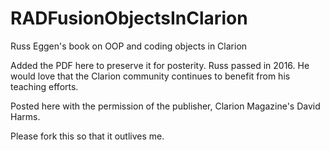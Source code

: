 # RADFusionObjectsInClarion
Russ Eggen's book on OOP and coding objects in Clarion

Added the PDF here to preserve it for posterity. Russ passed in 2016. He would love that the Clarion community continues to benefit from his teaching efforts.  

Posted here with the permission of the publisher, Clarion Magazine's David Harms. 

Please fork this so that it outlives me. 
